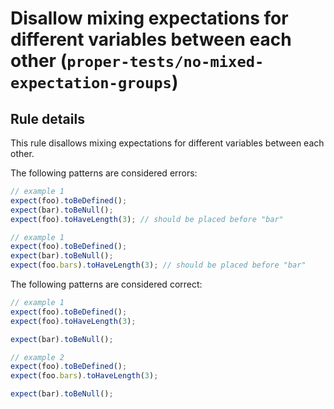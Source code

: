 # Disallow mixing expectations for different variables between each other (`proper-tests/no-mixed-expectation-groups`)

<!-- end auto-generated rule header -->

## Rule details

This rule disallows mixing expectations for different variables between each other.

The following patterns are considered errors:

```ts
// example 1
expect(foo).toBeDefined();
expect(bar).toBeNull();
expect(foo).toHaveLength(3); // should be placed before "bar"

// example 1
expect(foo).toBeDefined();
expect(bar).toBeNull();
expect(foo.bars).toHaveLength(3); // should be placed before "bar"
```

The following patterns are considered correct:

```ts
// example 1
expect(foo).toBeDefined();
expect(foo).toHaveLength(3);

expect(bar).toBeNull();

// example 2
expect(foo).toBeDefined();
expect(foo.bars).toHaveLength(3);

expect(bar).toBeNull();
```
